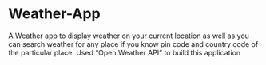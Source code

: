 # Weather-App
  A Weather app to display weather on your current location as well as you can search weather for any place if you know pin code and country code of the particular place. Used “Open Weather API”  to build this application
